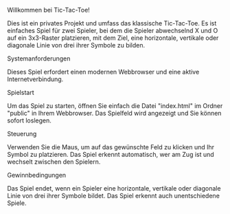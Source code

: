 Willkommen bei Tic-Tac-Toe!

Dies ist ein privates Projekt und umfass das klassische Tic-Tac-Toe.
Es ist einfaches Spiel für zwei Spieler, bei dem die Spieler abwechselnd X und O auf ein 3x3-Raster platzieren, mit dem Ziel, eine horizontale, vertikale oder diagonale Linie von drei ihrer Symbole zu bilden.

Systemanforderungen

Dieses Spiel erfordert einen modernen Webbrowser und eine aktive Internetverbindung.

Spielstart

Um das Spiel zu starten, öffnen Sie einfach die Datei "index.html" im Ordner "public" in Ihrem Webbrowser. Das Spielfeld wird angezeigt und Sie können sofort loslegen.

Steuerung

Verwenden Sie die Maus, um auf das gewünschte Feld zu klicken und Ihr Symbol zu platzieren. Das Spiel erkennt automatisch, wer am Zug ist und wechselt zwischen den Spielern.

Gewinnbedingungen

Das Spiel endet, wenn ein Spieler eine horizontale, vertikale oder diagonale Linie von drei ihrer Symbole bildet. Das Spiel erkennt auch unentschiedene Spiele.
